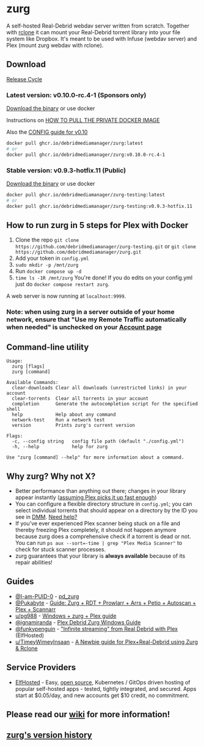 # zurg

A self-hosted Real-Debrid webdav server written from scratch. Together with [rclone](https://rclone.org/) it can mount your Real-Debrid torrent library into your file system like Dropbox. It's meant to be used with Infuse (webdav server) and Plex (mount zurg webdav with rclone).

## Download

[Release Cycle](https://github.com/debridmediamanager/zurg-testing/wiki/Release-cycle)

### Latest version: v0.10.0-rc.4-1 (Sponsors only)

[Download the binary](https://github.com/debridmediamanager/zurg/releases) or use docker

Instructions on [HOW TO PULL THE PRIVATE DOCKER IMAGE](https://www.patreon.com/posts/guide-to-pulling-105779285)

Also the [CONFIG guide for v0.10](https://github.com/debridmediamanager/zurg-testing/wiki/Config-v0.10)

```sh
docker pull ghcr.io/debridmediamanager/zurg:latest
# or
docker pull ghcr.io/debridmediamanager/zurg:v0.10.0-rc.4-1
```

### Stable version: v0.9.3-hotfix.11 (Public)

[Download the binary](https://github.com/debridmediamanager/zurg-testing/releases) or use docker

```sh
docker pull ghcr.io/debridmediamanager/zurg-testing:latest
# or
docker pull ghcr.io/debridmediamanager/zurg-testing:v0.9.3-hotfix.11
```

## How to run zurg in 5 steps for Plex with Docker

1. Clone the repo `git clone https://github.com/debridmediamanager/zurg-testing.git` or `git clone https://github.com/debridmediamanager/zurg.git`
2. Add your token in `config.yml`
3. `sudo mkdir -p /mnt/zurg`
4. Run `docker compose up -d`
5. `time ls -1R /mnt/zurg` You're done! If you do edits on your config.yml just do `docker compose restart zurg`.

A web server is now running at `localhost:9999`.

### Note: when using zurg in a server outside of your home network, ensure that "Use my Remote Traffic automatically when needed" is unchecked on your [Account page](https://real-debrid.com/account)

## Command-line utility

```
Usage:
  zurg [flags]
  zurg [command]

Available Commands:
  clear-downloads Clear all downloads (unrestricted links) in your account
  clear-torrents  Clear all torrents in your account
  completion      Generate the autocompletion script for the specified shell
  help            Help about any command
  network-test    Run a network test
  version         Prints zurg's current version

Flags:
  -c, --config string   config file path (default "./config.yml")
  -h, --help            help for zurg

Use "zurg [command] --help" for more information about a command.
```

## Why zurg? Why not X?

- Better performance than anything out there; changes in your library appear instantly ([assuming Plex picks it up fast enough](./plex_update.sh))
- You can configure a flexible directory structure in `config.yml`; you can select individual torrents that should appear on a directory by the ID you see in [DMM](https://debridmediamanager.com/). [Need help?](https://github.com/debridmediamanager/zurg-testing/wiki/Config)
- If you've ever experienced Plex scanner being stuck on a file and thereby freezing Plex completely, it should not happen anymore because zurg does a comprehensive check if a torrent is dead or not. You can run `ps aux --sort=-time | grep "Plex Media Scanner"` to check for stuck scanner processes.
- zurg guarantees that your library is **always available** because of its repair abilities!

## Guides

- [@I-am-PUID-0](https://github.com/I-am-PUID-0) - [pd_zurg](https://github.com/I-am-PUID-0/pd_zurg)
- [@Pukabyte](https://github.com/Pukabyte) - [Guide: Zurg + RDT + Prowlarr + Arrs + Petio + Autoscan + Plex + Scannarr](https://puksthepirate.notion.site/Guide-Zurg-RDT-Prowlarr-Arrs-Petio-Autoscan-Plex-Scannarr-eebe27d130fa400c8a0536cab9d46eb3)
- [u/pg988](https://www.reddit.com/user/pg988/) - [Windows + zurg + Plex guide](https://www.reddit.com/r/RealDebrid/comments/18so926/windows_zurg_plex_guide/)
- [@ignamiranda](https://github.com/ignamiranda) - [Plex Debrid Zurg Windows Guide](https://github.com/ignamiranda/plex_debrid_zurg_scripts/)
- [@funkypenguin](https://github.com/funkypenguin) - ["Infinite streaming" from Real Debrid with Plex](https://elfhosted.com/guides/media/stream-from-real-debrid-with-plex/) (ElfHosted)
- [u/TimeyWimeyInsaan](https://www.reddit.com/user/TimeyWimeyInsaan/) - [A Newbie guide for Plex+Real-Debrid using Zurg & Rclone](https://docs.google.com/document/d/114URAz5h5jarpo1xz4GyFUzRzoBnOKVQPxH0-2R5KC8/view)

## Service Providers

- [ElfHosted](https://elfhosted.com) - Easy, [open source](https://elfhosted.com/open/), Kubernetes / GitOps driven hosting of popular self-hosted apps - tested, tightly integrated, and secured. Apps start at $0.05/day, and new accounts get $10 credit, no commitment.

## Please read our [wiki](https://github.com/debridmediamanager/zurg-testing/wiki) for more information!

## [zurg's version history](https://github.com/debridmediamanager/zurg-testing/wiki/History)
